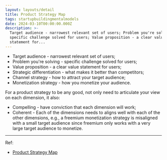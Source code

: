 ```yaml
---
layout: layouts/detail
title: Product Strategy Map
tags: startupbuildingmentalmodels
date: 2024-03-10T00:00:00.000Z
description: >-
  Target audience - narrowest relevant set of users; Problem you're solving -
  specific challenge solved for users; Value proposition - a clear value
  statement for...
---
```

* Target audience - narrowest relevant set of users; 
* Problem you're solving - specific challenge solved for users; 
* Value proposition - a clear value statement for users; 
* Strategic differentiation - what makes it better than competitors; 
* Channel strategy - how to attract your target audience; 
* Monetization strategy - how you monetize your audience. 

For a product strategy to be any good, not only need to articulate your view on each dimension, it also:
* Compelling - have conviction that each dimension will work; 
* Coherent - Each of the dimensions needs to aligns well with each of the other dimensions, e.g., a freemium monetization strategy is misaligned with a small target audience since freemium only works with a very large target audience to monetize. 

---

Ref:
* <a href="https://www.notion.so/anywherearc/Product-Strategy-Map-55a0289ee5bb4c4a9d96ddf5eeb622ec?pvs=4" target="_blank">Product Strategy Map</a>
